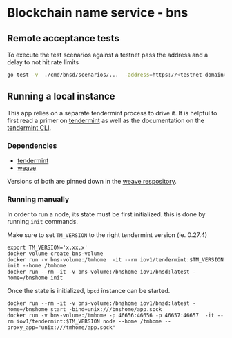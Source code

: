 # Blockchain name service - bns


## Remote acceptance tests

To execute the test scenarios against a testnet pass the address and a delay to not hit rate limits
```bash
go test -v  ./cmd/bnsd/scenarios/...  -address=https://<testnet-domain>:443 -delay=500ms
```

## Running a local instance

This app relies on a separate tendermint process to drive it. It is helpful to first read a primer on
[tendermint](https://tendermint.readthedocs.io/en/master/introduction.html) as well as the documentation on the [tendermint CLI](https://tendermint.readthedocs.io/en/master/using-tendermint.html).


### Dependencies

- [tendermint](https://github.com/tendermint/tendermint)
- [weave](https://github.com/iov-one/weave)

Versions of both are pinned down in the [weave respository](https://github.com/iov-one/weave/blob/master/Gopkg.lock).

### Running manually

In order to run a node, its state must be first initialized. this is done by running `init` commands.

Make sure to set `TM_VERSION` to the right tendermint version (ie. 0.27.4)

```
export TM_VERSION='x.xx.x'
docker volume create bns-volume
docker run -v bns-volume:/tmhome  -it --rm iov1/tendermint:$TM_VERSION init --home /tmhome
docker run --rm -it -v bns-volume:/bnshome iov1/bnsd:latest -home=/bnshome init
```


Once the state is initialized, `bpcd` instance can be started.

```
docker run --rm -it -v bns-volume:/bnshome iov1/bnsd:latest -home=/bnshome start -bind=unix:///bnshome/app.sock
docker run -v bns-volume:/tmhome -p 46656:46656 -p 46657:46657  -it --rm iov1/tendermint:$TM_VERSION node --home /tmhome --proxy_app="unix:///tmhome/app.sock"
```
